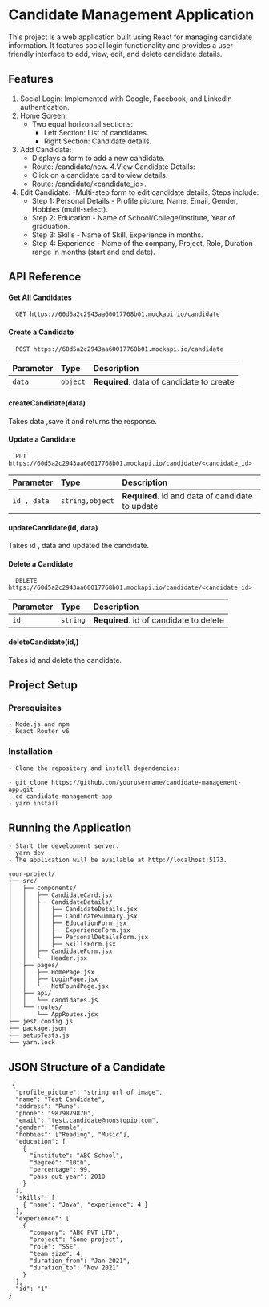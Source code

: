 # Candidate Management Application

This project is a web application built using React for managing candidate information. It features social login functionality and provides a user-friendly interface to add, view, edit, and delete candidate details.

## Features
 1.  Social Login: Implemented with Google, Facebook, and LinkedIn authentication.
 2. Home Screen:
    - Two equal horizontal sections:
        -  Left Section: List of candidates.
        -  Right Section: Candidate details.
3. Add Candidate:
   - Displays a form to add a new candidate.
   - Route: /candidate/new.
4.View Candidate Details:
   - Click on a candidate card to view details.
   - Route: /candidate/<candidate_id>.
5. Edit Candidate:
-Multi-step form to edit candidate details.
Steps include:
    - Step 1: Personal Details
            -  Profile picture, Name, Email, Gender, Hobbies (multi-select).
    - Step 2: Education
           -  Name of School/College/Institute, Year of graduation.
    - Step 3: Skills
           - Name of Skill, Experience in months.
    - Step 4: Experience
          - Name of the company, Project, Role, Duration range in months (start and end date).


## API Reference

#### Get All Candidates


```http
  GET https://60d5a2c2943aa60017768b01.mockapi.io/candidate
```

#### Create a Candidate

```http
  POST https://60d5a2c2943aa60017768b01.mockapi.io/candidate
```

| Parameter | Type     | Description                       |
| :-------- | :------- | :-------------------------------- |
| `data`      | `object` | **Required**. data of candidate to create |

#### createCandidate(data)

Takes data ,save it and returns the response.


#### Update a Candidate

```http
  PUT https://60d5a2c2943aa60017768b01.mockapi.io/candidate/<candidate_id>
```

| Parameter | Type     | Description                       |
| :-------- | :------- | :-------------------------------- |
| `id , data`      | `string,object` | **Required**. id and data of candidate to update  |

#### updateCandidate(id, data)

Takes id , data and updated  the candidate.


#### Delete a Candidate

```http
  DELETE https://60d5a2c2943aa60017768b01.mockapi.io/candidate/<candidate_id>
```

| Parameter | Type     | Description                       |
| :-------- | :------- | :-------------------------------- |
| `id `      | `string` | **Required**. id of candidate to delete  |

#### deleteCandidate(id,)

Takes id  and delete  the candidate.

## Project Setup

### Prerequisites

    - Node.js and npm
    - React Router v6

### Installation
    - Clone the repository and install dependencies:
    
    - git clone https://github.com/yourusername/candidate-management-app.git
    - cd candidate-management-app
    - yarn install
    

    
## Running the Application
    - Start the development server:
    - yarn dev
    - The application will be available at http://localhost:5173.

```
your-project/
├── src/
│   ├── components/
│   │   ├── CandidateCard.jsx
│   │   ├── CandidateDetails/
│   │   │   ├── CandidateDetails.jsx
│   │   │   ├── CandidateSummary.jsx
│   │   │   ├── EducationForm.jsx
│   │   │   ├── ExperienceForm.jsx
│   │   │   ├── PersonalDetailsForm.jsx
│   │   │   ├── SkillsForm.jsx
│   │   ├── CandidateForm.jsx
│   │   └── Header.jsx
│   ├── pages/
│   │   ├── HomePage.jsx
│   │   ├── LoginPage.jsx
│   │   └── NotFoundPage.jsx
│   ├── api/
│   │   └── candidates.js
│   └── routes/
│       └── AppRoutes.jsx
├── jest.config.js
├── package.json
├── setupTests.js
└── yarn.lock

```
## JSON Structure of a Candidate

```
 {
  "profile_picture": "string url of image",
  "name": "Test Candidate",
  "address": "Pune",
  "phone": "9879879870",
  "email": "test.candidate@nonstopio.com",
  "gender": "Female",
  "hobbies": ["Reading", "Music"],
  "education": [
    {
      "institute": "ABC School",
      "degree": "10th",
      "percentage": 99,
      "pass_out_year": 2010
    }
  ],
  "skills": [
    { "name": "Java", "experience": 4 }
  ],
  "experience": [
    {
      "company": "ABC PVT LTD",
      "project": "Some project",
      "role": "SSE",
      "team_size": 4,
      "duration_from": "Jan 2021",
      "duration_to": "Nov 2021"
    }
  ],
  "id": "1"
}


```
